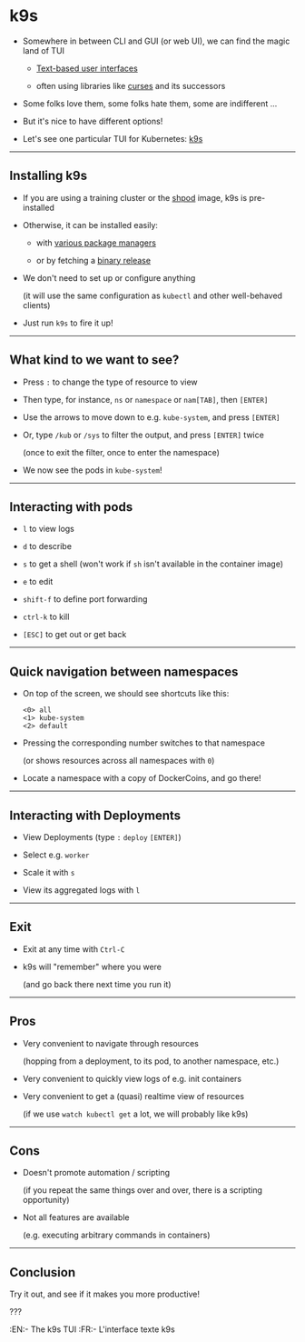 # k9s

- Somewhere in between CLI and GUI (or web UI), we can find the magic land of TUI

  - [Text-based user interfaces](https://en.wikipedia.org/wiki/Text-based_user_interface)

  - often using libraries like [curses](https://en.wikipedia.org/wiki/Curses_%28programming_library%29) and its successors

- Some folks love them, some folks hate them, some are indifferent ...

- But it's nice to have different options!

- Let's see one particular TUI for Kubernetes: [k9s](https://k9scli.io/)

---

## Installing k9s

- If you are using a training cluster or the [shpod](https://github.com/denisgaudare/shpod) image, k9s is pre-installed

- Otherwise, it can be installed easily:

  - with [various package managers](https://k9scli.io/topics/install/)

  - or by fetching a [binary release](https://github.com/derailed/k9s/releases)

- We don't need to set up or configure anything

  (it will use the same configuration as `kubectl` and other well-behaved clients)

- Just run `k9s` to fire it up!

---

## What kind to we want to see?

- Press `:` to change the type of resource to view

- Then type, for instance, `ns` or `namespace` or `nam[TAB]`, then `[ENTER]`

- Use the arrows to move down to e.g. `kube-system`, and press `[ENTER]`

- Or, type `/kub` or `/sys` to filter the output, and press `[ENTER]` twice

  (once to exit the filter, once to enter the namespace)

- We now see the pods in `kube-system`!

---

## Interacting with pods

- `l` to view logs

- `d` to describe

- `s` to get a shell (won't work if `sh` isn't available in the container image)

- `e` to edit

- `shift-f` to define port forwarding

- `ctrl-k` to kill

- `[ESC]` to get out or get back

---

## Quick navigation between namespaces

- On top of the screen, we should see shortcuts like this:
  ```
  <0> all
  <1> kube-system
  <2> default
  ```

- Pressing the corresponding number switches to that namespace

  (or shows resources across all namespaces with `0`)

- Locate a namespace with a copy of DockerCoins, and go there!

---

## Interacting with Deployments

- View Deployments (type `:` `deploy` `[ENTER]`)

- Select e.g. `worker`

- Scale it with `s`

- View its aggregated logs with `l`

---

## Exit

- Exit at any time with `Ctrl-C`

- k9s will "remember" where you were

  (and go back there next time you run it)

---

## Pros

- Very convenient to navigate through resources

  (hopping from a deployment, to its pod, to another namespace, etc.)

- Very convenient to quickly view logs of e.g. init containers

- Very convenient to get a (quasi) realtime view of resources

  (if we use `watch kubectl get` a lot, we will probably like k9s)

---

## Cons

- Doesn't promote automation / scripting

  (if you repeat the same things over and over, there is a scripting opportunity)

- Not all features are available

  (e.g. executing arbitrary commands in containers)

---

## Conclusion

Try it out, and see if it makes you more productive!

???

:EN:- The k9s TUI
:FR:- L'interface texte k9s
